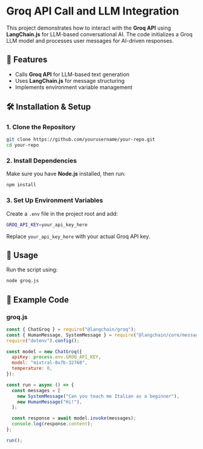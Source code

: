 # Groq API Call and LLM Integration

This project demonstrates how to interact with the **Groq API** using **LangChain.js** for LLM-based conversational AI. The code initializes a Groq LLM model and processes user messages for AI-driven responses.

## 📌 Features
- Calls **Groq API** for LLM-based text generation
- Uses **LangChain.js** for message structuring
- Implements environment variable management

## 🛠️ Installation & Setup
### **1. Clone the Repository**
```sh
git clone https://github.com/yourusername/your-repo.git
cd your-repo
```

### **2. Install Dependencies**
Make sure you have **Node.js** installed, then run:
```sh
npm install
```

### **3. Set Up Environment Variables**
Create a `.env` file in the project root and add:
```sh
GROQ_API_KEY=your_api_key_here
```
Replace `your_api_key_here` with your actual Groq API key.

## 🚀 Usage
Run the script using:
```sh
node groq.js
```

## 📄 Example Code
### **groq.js**
```javascript
const { ChatGroq } = require("@langchain/groq");
const { HumanMessage, SystemMessage } = require("@langchain/core/messages");
require("dotenv").config();

const model = new ChatGroq({
  apiKey: process.env.GROQ_API_KEY,
  model: "mixtral-8x7b-32768",
  temperature: 0,
});

const run = async () => {
  const messages = [
    new SystemMessage("Can you teach me Italian as a beginner"),
    new HumanMessage("Hi!"),
  ];

  const response = await model.invoke(messages);
  console.log(response.content);
};

run();
```
